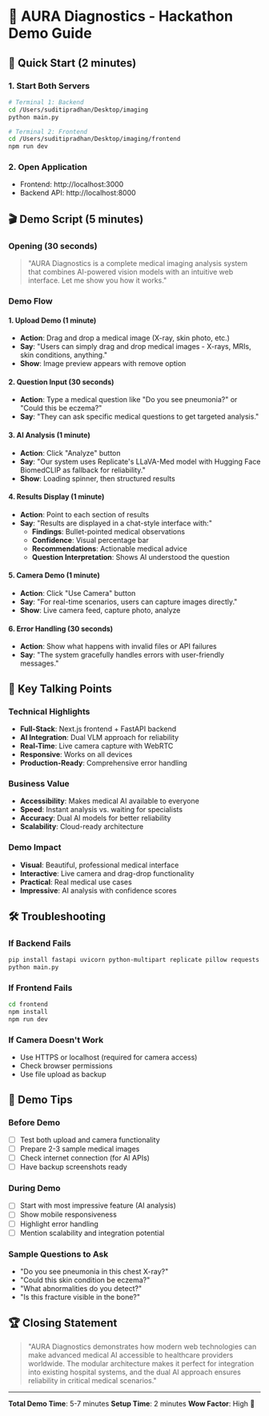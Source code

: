 # 🎯 AURA Diagnostics - Hackathon Demo Guide

## 🚀 Quick Start (2 minutes)

### 1. Start Both Servers
```bash
# Terminal 1: Backend
cd /Users/suditipradhan/Desktop/imaging
python main.py

# Terminal 2: Frontend  
cd /Users/suditipradhan/Desktop/imaging/frontend
npm run dev
```

### 2. Open Application
- Frontend: http://localhost:3000
- Backend API: http://localhost:8000

## 🎬 Demo Script (5 minutes)

### Opening (30 seconds)
> "AURA Diagnostics is a complete medical imaging analysis system that combines AI-powered vision models with an intuitive web interface. Let me show you how it works."

### Demo Flow

#### 1. Upload Demo (1 minute)
- **Action**: Drag and drop a medical image (X-ray, skin photo, etc.)
- **Say**: "Users can simply drag and drop medical images - X-rays, MRIs, skin conditions, anything."
- **Show**: Image preview appears with remove option

#### 2. Question Input (30 seconds)
- **Action**: Type a medical question like "Do you see pneumonia?" or "Could this be eczema?"
- **Say**: "They can ask specific medical questions to get targeted analysis."

#### 3. AI Analysis (1 minute)
- **Action**: Click "Analyze" button
- **Say**: "Our system uses Replicate's LLaVA-Med model with Hugging Face BiomedCLIP as fallback for reliability."
- **Show**: Loading spinner, then structured results

#### 4. Results Display (1 minute)
- **Action**: Point to each section of results
- **Say**: "Results are displayed in a chat-style interface with:"
  - **Findings**: Bullet-pointed medical observations
  - **Confidence**: Visual percentage bar
  - **Recommendations**: Actionable medical advice
  - **Question Interpretation**: Shows AI understood the question

#### 5. Camera Demo (1 minute)
- **Action**: Click "Use Camera" button
- **Say**: "For real-time scenarios, users can capture images directly."
- **Show**: Live camera feed, capture photo, analyze

#### 6. Error Handling (30 seconds)
- **Action**: Show what happens with invalid files or API failures
- **Say**: "The system gracefully handles errors with user-friendly messages."

## 🎯 Key Talking Points

### Technical Highlights
- **Full-Stack**: Next.js frontend + FastAPI backend
- **AI Integration**: Dual VLM approach for reliability
- **Real-Time**: Live camera capture with WebRTC
- **Responsive**: Works on all devices
- **Production-Ready**: Comprehensive error handling

### Business Value
- **Accessibility**: Makes medical AI available to everyone
- **Speed**: Instant analysis vs. waiting for specialists
- **Accuracy**: Dual AI models for better reliability
- **Scalability**: Cloud-ready architecture

### Demo Impact
- **Visual**: Beautiful, professional medical interface
- **Interactive**: Live camera and drag-drop functionality
- **Practical**: Real medical use cases
- **Impressive**: AI analysis with confidence scores

## 🛠️ Troubleshooting

### If Backend Fails
```bash
pip install fastapi uvicorn python-multipart replicate pillow requests aiohttp
python main.py
```

### If Frontend Fails
```bash
cd frontend
npm install
npm run dev
```

### If Camera Doesn't Work
- Use HTTPS or localhost (required for camera access)
- Check browser permissions
- Use file upload as backup

## 📱 Demo Tips

### Before Demo
- [ ] Test both upload and camera functionality
- [ ] Prepare 2-3 sample medical images
- [ ] Check internet connection (for AI APIs)
- [ ] Have backup screenshots ready

### During Demo
- [ ] Start with most impressive feature (AI analysis)
- [ ] Show mobile responsiveness
- [ ] Highlight error handling
- [ ] Mention scalability and integration potential

### Sample Questions to Ask
- "Do you see pneumonia in this chest X-ray?"
- "Could this skin condition be eczema?"
- "What abnormalities do you detect?"
- "Is this fracture visible in the bone?"

## 🏆 Closing Statement

> "AURA Diagnostics demonstrates how modern web technologies can make advanced medical AI accessible to healthcare providers worldwide. The modular architecture makes it perfect for integration into existing hospital systems, and the dual AI approach ensures reliability in critical medical scenarios."

---

**Total Demo Time**: 5-7 minutes
**Setup Time**: 2 minutes
**Wow Factor**: High 🚀